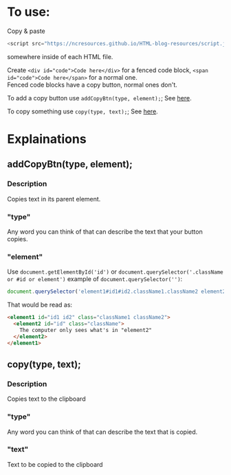 # To use:

Copy & paste
``` js
<script src="https://ncresources.github.io/HTML-blog-resources/script.js"></script>
```
somewhere inside of each HTML file.

Create ```<div id="code">Code here</div>``` for a fenced code block, ```<span id="code">Code here</span>``` for a normal one.  
Fenced code blocks have a copy button, normal ones don't.

To add a copy button use ```addCopyBtn(type, element);```; See [here](#addcopybtntype-element).

To copy something use ```copy(type, text);```; See [here](#copytype-text).

# Explainations

## addCopyBtn(type, element);

### Description

Copies text in its parent element.

### "type"

Any word you can think of that can describe the text that your button copies.

### "element"

Use ```document.getElementById('id')``` or ```document.querySelector('.className or #id or element')``` example of ```document.querySelector('')```: 
``` js
document.querySelector('element1#id1#id2.className1.className2 element2.className#id')
```
That would be read as:
``` html
<element1 id="id1 id2" class="className1 className2">
  <element2 id="id" class="className">
    The computer only sees what's in "element2"
  </element2>
</element1>
```

## copy(type, text);

### Description

Copies text to the clipboard

### "type"

Any word you can think of that can describe the text that is copied.

### "text"

Text to be copied to the clipboard
